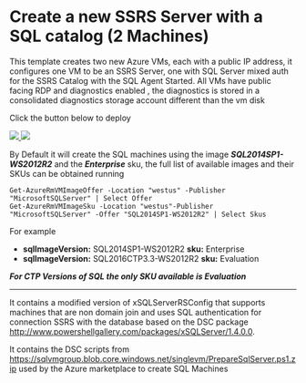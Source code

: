 # Create a new SSRS Server with a SQL catalog (2 Machines) 

This template creates two new Azure VMs, each with a public IP address, it configures one VM to be an SSRS Server, one with SQL Server mixed auth for the SSRS Catalog with the SQL Agent Started. All VMs have public facing RDP and diagnostics enabled , the diagnostics is stored in a consolidated diagnostics storage account different than the vm disk

Click the button below to deploy

<a href="https://portal.azure.com/#create/Microsoft.Template/uri/https%3A%2F%2Fraw.githubusercontent.com%2Fazure%2Fazure-quickstart-templates%2Fmaster%2Fsql-reporting-services-sql-server%2Fazuredeploy.json" target="_blank">
    <img src="http://azuredeploy.net/deploybutton.png"/>
</a>
<a href="http://armviz.io/#/?load=https%3A%2F%2Fraw.githubusercontent.com%2FAzure%2Fazure-quickstart-templates%2Fmaster%2Fsql-reporting-services-sql-server%2Fazuredeploy.json" target="_blank">
  <img src="http://armviz.io/visualizebutton.png"/>
</a>

 
By Default it will create the SQL machines using the image ***SQL2014SP1-WS2012R2*** and the ***Enterprise*** sku, the full list of available images and their SKUs can be obtained running

    Get-AzureRmVMImageOffer -Location "westus" -Publisher "MicrosoftSQLServer" | Select Offer
    Get-AzureRmVMImageSku -Location "westus"-Publisher "MicrosoftSQLServer" -Offer "SQL2014SP1-WS2012R2" | Select Skus

For example
* **sqlImageVersion:** SQL2014SP1-WS2012R2 **sku:** Enterprise 
* **sqlImageVersion:** SQL2016CTP3.3-WS2012R2 **sku:** Evaluation


***For CTP Versions of SQL the only SKU available is Evaluation*** 

***
It contains a modified version of xSQLServerRSConfig that supports machines that are non domain join and uses SQL authentication for connection SSRS with the database 
based on the DSC package http://www.powershellgallery.com/packages/xSQLServer/1.4.0.0.

It contains the DSC scripts from https://sqlvmgroup.blob.core.windows.net/singlevm/PrepareSqlServer.ps1.zip used by the Azure marketplace to create SQL Machines


        